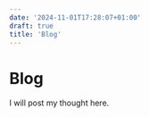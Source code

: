 ```yaml
---
date: '2024-11-01T17:28:07+01:00'
draft: true
title: 'Blog'
---
```


# Blog

I will post my thought here.